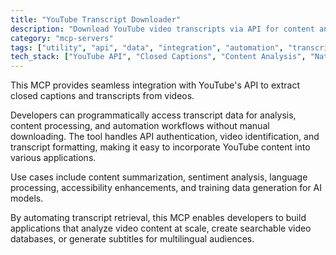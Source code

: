```yaml
---
title: "YouTube Transcript Downloader"
description: "Download YouTube video transcripts via API for content analysis and processing workflows."
category: "mcp-servers"
tags: ["utility", "api", "data", "integration", "automation", "transcripts", "closed captions", "content analysis"]
tech_stack: ["YouTube API", "Closed Captions", "Content Analysis", "Natural Language Processing", "Video Processing", "AI Models"]
---
```


This MCP provides seamless integration with YouTube's API to extract closed captions and transcripts from videos. 

Developers can programmatically access transcript data for analysis, content processing, and automation workflows without manual downloading. The tool handles API authentication, video identification, and transcript formatting, making it easy to incorporate YouTube content into various applications.

Use cases include content summarization, sentiment analysis, language processing, accessibility enhancements, and training data generation for AI models. 

By automating transcript retrieval, this MCP enables developers to build applications that analyze video content at scale, create searchable video databases, or generate subtitles for multilingual audiences.